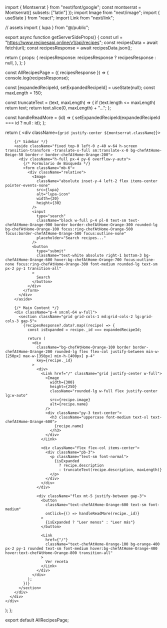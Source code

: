 import { Montserrat } from "next/font/google";
const montserrat = Montserrat({ subsets: ["latin"] });
import Image from "next/image";
import { useState } from "react";
import Link from "next/link";

// assets
import { lupa } from "@/public";

export async function getServerSideProps() {
  const url = "https://www.recipesapi.online/v1/api/recipes";
  const recipesData = await fetch(url);
  const recipesResponse = await recipesData.json();

  return {
    props: {
      recipesResponse: recipesResponse ? recipesResponse : null,
    },
  };
}

const AllRecipesPage = ({ recipesResponse }) => {
  console.log(recipesResponse);

  const [expandedRecipeId, setExpandedRecipeId] = useState(null);
  const maxLength = 150;

  const truncateText = (text, maxLength) => {
    if (text.length <= maxLength) return text;
    return text.slice(0, maxLength) + "...";
  };

  const handleReadMore = (id) => {
    setExpandedRecipeId(expandedRecipeId === id ? null : id);
  };

  return (
    <div className={`grid justify-center ${montserrat.className}`}>
      <div className="flex">

        {/* Sidebar */}
        <aside className="fixed top-0 left-0 z-40 w-64 h-screen transition-transform -translate-x-full sm:translate-x-0 bg-chefAtHome-Beige-50 border-r border-chefAtHome-Orange-200">
          <div className="h-full px-4 py-6 overflow-y-auto">
            {/* Formulario de Búsqueda */}
            <form className="mb-6">
              <div className="relative">
                <Image
                  className="absolute inset-y-4 left-2 flex items-center pointer-events-none"
                  src={lupa}
                  alt="lupa-icon"
                  width={20}
                  height={30}
                />
                <input
                  type="search"
                  className="block w-full p-4 pl-8 text-sm text-chefAtHome-Orange-900 border border-chefAtHome-Orange-300 rounded-lg bg-chefAtHome-Orange-100 focus:ring-chefAtHome-Orange-500 focus:border-chefAtHome-Orange-500 focus:outline-none"
                  placeholder="Search recipes..."
                />
                <button
                  type="submit"
                  className="text-white absolute right-1 bottom-3 bg-chefAtHome-Orange-600 hover:bg-chefAtHome-Orange-700 focus:outline-none focus:ring-chefAtHome-Orange-300 font-medium rounded-lg text-sm px-2 py-1 transition-all"
                >
                  Search
                </button>
              </div>
            </form>
          </div>
        </aside>

        {/* Main Content */}
        <div className="p-4 sm:ml-64 w-full">
          <section className="grid grid-cols-1 md:grid-cols-2 lg:grid-cols-3 gap-5">
            {recipesResponse?.data?.map((recipe) => {
              const isExpanded = recipe._id === expandedRecipeId;

              return (
                <div
                  className="bg-chefAtHome-Orange-100 border border-chefAtHome-Orange-200 rounded-lg flex flex-col justify-between min-w-[250px] max-w-[350px] min-h-[400px] p-4"
                  key={recipe._id}
                >
                  <div>
                    <Link href="/" className="grid justify-center w-full">
                      <Image
                        width={300}
                        height={250}
                        className="rounded-lg w-full flex justify-center lg:w-auto"
                        src={recipe.image}
                        alt={recipe.name}
                      />
                      <div className="py-3 text-center">
                        <h3 className="uppercase font-medium text-xl text-chefAtHome-Orange-600">
                          {recipe.name}
                        </h3>
                      </div>
                    </Link>

                    <div className="flex flex-col items-center">
                      <div className="pb-3">
                        <p className="text-sm font-normal">
                          {isExpanded
                            ? recipe.description
                            : truncateText(recipe.description, maxLength)}
                        </p>
                      </div>
                    </div>
                  </div>

                  <div className="flex mt-5 justify-between gap-3">
                    <button
                      className="text-chefAtHome-Orange-600 text-sm font-medium"
                      onClick={() => handleReadMore(recipe._id)}
                    >
                      {isExpanded ? "Leer menos" : "Leer más"}
                    </button>

                    <Link
                      href={"/"}
                      className="text-chefAtHome-Orange-100 bg-orange-400 px-2 py-1 rounded text-sm font-medium hover:bg-chefAtHome-Orange-400 hover:text-chefAtHome-Orange-800 transition-all"
                    >
                      Ver receta
                    </Link>
                  </div>
                </div>
              );
            })}
          </section>
        </div>
      </div>
    </div>
  );
};

export default AllRecipesPage;
